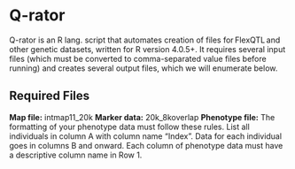 # Q-rator

Q-rator is an R lang. script that automates creation of files for FlexQTL and other genetic datasets, written for R version 4.0.5+. It requires several input files (which must be converted to comma-separated value files before running) and creates several output files, which we will enumerate below.  

## Required Files

**Map file:** intmap11_20k 
**Marker data:** 20k_8koverlap 
**Phenotype file:** The formatting of your phenotype data must follow these rules. List all individuals in column A with column name “Index”. Data for each individual goes in columns B and onward. Each column of phenotype data must have a descriptive column name in Row 1.

